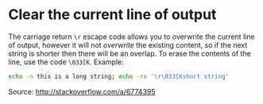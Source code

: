 # Clear the current line of output

The carriage return `\r` escape code allows you to overwrite the
current line of output, however it will not *overwrite* the existing
content, so if the next string is shorter then there will be an
overlap. To erase the contents of the line, use the code
`\033[K`. Example:

```sh
echo -n this is a long string; echo -re '\r\033[Kshort string'
```

Source: http://stackoverflow.com/a/6774395
